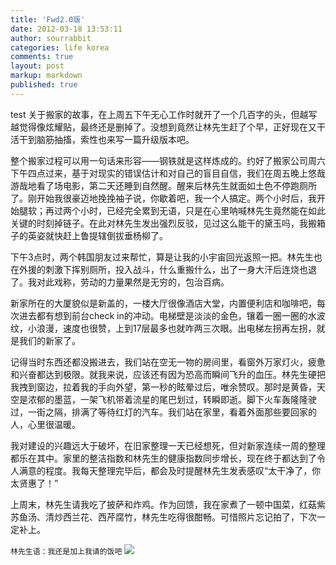 ```yaml
---
title: 'Fwd2.0版'
date: 2012-03-18 13:53:11
author: sourrabbit
categories: life korea
comments: true
layout: post
markup: markdown
published: true
---
```

test
关于搬家的故事，在上周五下午无心工作时就开了一个几百字的头，但越写越觉得像炫耀贴，最终还是删掉了。没想到竟然让林先生赶了个早，正好现在又干活干到脑筋抽搐，索性也来写一篇升级版本吧。

整个搬家过程可以用一句话来形容——钢铁就是这样炼成的。约好了搬家公司周六下午四点过来，基于对现实的错误估计和对自己的盲目自信，我们在周五晚上悠哉游哉地看了场电影，第二天还睡到自然醒。醒来后林先生就面如土色不停跑厕所了。刚开始我很豪迈地挽挽袖子说，你歇着吧，我一个人搞定。两个小时后，我开始腿软；再过两个小时，已经完全累到无语，只是在心里呐喊林先生竟然能在如此关键的时刻掉链子。在此对林先生发出强烈反驳，见过这么能干的黛玉吗，我搬箱子的英姿就快赶上鲁提辖倒拔垂杨柳了。<!--more-->

下午3点时，两个韩国朋友过来帮忙，算是让我的小宇宙回光返照一把。林先生也在外援的刺激下挥别厕所，投入战斗，什么重搬什么，出了一身大汗后连烧也退了。我对此戏称，劳动的力量果然是无穷的，包治百病。

新家所在的大厦貌似是新盖的，一楼大厅很像酒店大堂，内置便利店和咖啡吧，每次进去都有想到前台check
in的冲动。电梯壁是淡淡的金色，镶着一圈一圈的水波纹，小浪漫，速度也很赞，上到17层最多也就咋两三次眼。出电梯左拐再左拐，就是我们的新家了。

记得当时东西还都没搬进去，我们站在空无一物的房间里，看窗外万家灯火，疲惫和兴奋都达到极限。就我来说，应该还有因为恐高而瞬间飞升的血压。林先生硬把我拽到窗边，拉着我的手向外望，第一秒的眩晕过后，唯余赞叹。那时是黄昏，天空是浓郁的墨蓝，一架飞机带着流星的尾巴划过，转瞬即逝。脚下火车轰隆隆驶过，一街之隔，排满了等待红灯的汽车。我们站在家里，看着外面那些要回家的人，心里很温暖。

我对建设的兴趣远大于破坏，在旧家整理一天已经想死，但对新家连续一周的整理都乐在其中。家里的整洁指数和林先生的健康指数同步增长，现在终于都达到了令人满意的程度。我每天整理完毕后，都会及时提醒林先生发表感叹“太干净了，你太贤惠了！”

上周末，林先生请我吃了披萨和炸鸡。作为回馈，我在家煮了一顿中国菜，红菇紫苏鱼汤、清炒西兰花、西芹腐竹，林先生吃得很酣畅。可惜照片忘记拍了，下次一定补上。

`林先生语：我还是加上我请的饭吧`
![](http://farm8.staticflickr.com/7042/6915199729_284057ec1d.jpg)
